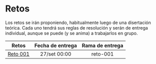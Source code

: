 # Retos

Los retos se irán proponiendo, habitualmente luego de una disertación teórica. Cada uno tendrá sus reglas de resolución y serán de entrega individual, aunque se puede (y se anima) a trabajarlos en grupo.

|Retos|Fecha de entrega|Rama de entrega
|-|:-:|:-:|
|[Reto 001](/evaluaciones/retos/reto001.md)|27/set 00:00|reto-001
